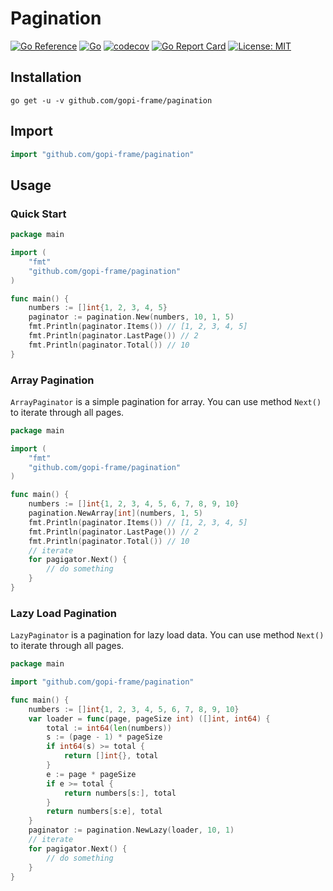 # Pagination

[![Go Reference](https://pkg.go.dev/badge/github.com/gopi-frame/pagination.svg)](https://pkg.go.dev/github.com/gopi-frame/pagination)
[![Go](https://github.com/gopi-frame/pagination/actions/workflows/go.yml/badge.svg?branch=main)](https://github.com/gopi-frame/pagination/actions/workflows/go.yml)
[![codecov](https://codecov.io/gh/gopi-frame/pagination/graph/badge.svg?token=UGVGP6QF5O)](https://codecov.io/gh/gopi-frame/pagination)
[![Go Report Card](https://goreportcard.com/badge/github.com/gopi-frame/pagination)](https://goreportcard.com/report/github.com/gopi-frame/pagination)
[![License: MIT](https://img.shields.io/badge/License-MIT-green.svg)](https://opensource.org/licenses/MIT)
## Installation

```shell
go get -u -v github.com/gopi-frame/pagination
```

## Import
```go
import "github.com/gopi-frame/pagination"
```

## Usage

### Quick Start

```go
package main

import (
	"fmt"
	"github.com/gopi-frame/pagination"
)

func main() {
	numbers := []int{1, 2, 3, 4, 5}
	paginator := pagination.New(numbers, 10, 1, 5)
	fmt.Println(paginator.Items()) // [1, 2, 3, 4, 5]
	fmt.Println(paginator.LastPage()) // 2
	fmt.Println(paginator.Total()) // 10
}
```

### Array Pagination

`ArrayPaginator` is a simple pagination for array.
You can use method `Next()` to iterate through all pages.

```go
package main

import (
	"fmt"
	"github.com/gopi-frame/pagination"
)

func main() {
	numbers := []int{1, 2, 3, 4, 5, 6, 7, 8, 9, 10}
	pagination.NewArray[int](numbers, 1, 5)
	fmt.Println(paginator.Items()) // [1, 2, 3, 4, 5]
	fmt.Println(paginator.LastPage()) // 2
	fmt.Println(paginator.Total()) // 10
	// iterate
	for pagigator.Next() {
		// do something
    }
}
```

### Lazy Load Pagination

`LazyPaginator` is a pagination for lazy load data.
You can use method `Next()` to iterate through all pages.

```go
package main

import "github.com/gopi-frame/pagination"

func main() {
	numbers := []int{1, 2, 3, 4, 5, 6, 7, 8, 9, 10}
	var loader = func(page, pageSize int) ([]int, int64) {
		total := int64(len(numbers))
		s := (page - 1) * pageSize
		if int64(s) >= total {
			return []int{}, total
		}
		e := page * pageSize
		if e >= total {
			return numbers[s:], total
		}
		return numbers[s:e], total
	}
	paginator := pagination.NewLazy(loader, 10, 1)
	// iterate
	for pagigator.Next() {
		// do something
	}
}
```